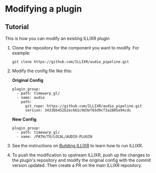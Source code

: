# Modifying a plugin

## Tutorial

This is how you can modify an existing ILLIXR plugin

1.  Clone the repository for the component you want to modify.
    For example:

    <!--- language: lang-shell -->
        git clone https://github.com/ILLIXR/audio_pipeline.git

1.  Modify the config file like this:

    **Original Config**

    <!--- language: lang-yaml -->
        plugin_group:
          - path: timewarp_gl/
          - name: audio
            path:
              git_repo: https://github.com/ILLIXR/audio_pipeline.git
              version: 3433bb452b2ec661c9d3ef65d9cf3a2805e94cdc

    **New Config**

    <!--- language: lang-yaml -->
        plugin_group:
          - path: timewarp_gl/
          - name: /PATH/TO/LOCAL/AUDIO-PLUGIN
   
1.  See the instructions on [Building ILLIXR][10] to learn how to run ILLIXR.

1.  To push the modification to upstream ILLIXR, push up the changes to the plugin's repository
        and modify the original config with the commit version updated.
    Then create a PR on the main ILLIXR repository.


[//]: # (- Internal -)

[10]:   building_illixr.md
